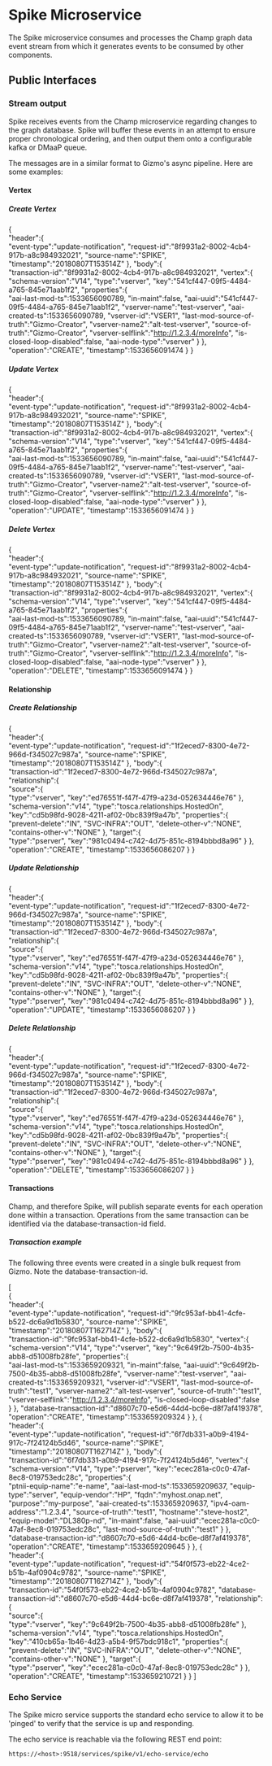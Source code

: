 # Spike  Microservice

The Spike microservice consumes and processes the Champ graph data event stream from which it generates events to be consumed by other components.
 
## Public Interfaces

### Stream output

Spike receives events from the Champ microservice regarding changes to the graph database. Spike will buffer these events in an attempt to ensure proper chronological ordering, and then output them onto a configurable kafka or DMaaP queue.

The messages are in a similar format to Gizmo's async pipeline. Here are some examples:

#### Vertex
##### Create Vertex

   {  
      "header":{  
         "event-type":"update-notification",
         "request-id":"8f9931a2-8002-4cb4-917b-a8c984932021",
         "source-name":"SPIKE",
         "timestamp":"20180807T153514Z"
      },
      "body":{  
         "transaction-id":"8f9931a2-8002-4cb4-917b-a8c984932021",
         "vertex":{  
            "schema-version":"V14",
            "type":"vserver",
            "key":"541cf447-09f5-4484-a765-845e71aab1f2",
            "properties":{  
               "aai-last-mod-ts":1533656090789,
               "in-maint":false,
               "aai-uuid":"541cf447-09f5-4484-a765-845e71aab1f2",
               "vserver-name":"test-vserver",
               "aai-created-ts":1533656090789,
               "vserver-id":"VSER1",
               "last-mod-source-of-truth":"Gizmo-Creator",
               "vserver-name2":"alt-test-vserver",
               "source-of-truth":"Gizmo-Creator",
               "vserver-selflink":"http://1.2.3.4/moreInfo",
               "is-closed-loop-disabled":false,
               "aai-node-type":"vserver"
            }
         },
         "operation":"CREATE",
         "timestamp":1533656091474
      }
   }
    
##### Update Vertex

   {  
      "header":{  
         "event-type":"update-notification",
         "request-id":"8f9931a2-8002-4cb4-917b-a8c984932021",
         "source-name":"SPIKE",
         "timestamp":"20180807T153514Z"
      },
      "body":{  
         "transaction-id":"8f9931a2-8002-4cb4-917b-a8c984932021",
         "vertex":{  
            "schema-version":"V14",
            "type":"vserver",
            "key":"541cf447-09f5-4484-a765-845e71aab1f2",
            "properties":{  
               "aai-last-mod-ts":1533656090789,
               "in-maint":false,
               "aai-uuid":"541cf447-09f5-4484-a765-845e71aab1f2",
               "vserver-name":"test-vserver",
               "aai-created-ts":1533656090789,
               "vserver-id":"VSER1",
               "last-mod-source-of-truth":"Gizmo-Creator",
               "vserver-name2":"alt-test-vserver",
               "source-of-truth":"Gizmo-Creator",
               "vserver-selflink":"http://1.2.3.4/moreInfo",
               "is-closed-loop-disabled":false,
               "aai-node-type":"vserver"
            }
         },
         "operation":"UPDATE",
         "timestamp":1533656091474
      }
   }
    
##### Delete Vertex

   {  
      "header":{  
         "event-type":"update-notification",
         "request-id":"8f9931a2-8002-4cb4-917b-a8c984932021",
         "source-name":"SPIKE",
         "timestamp":"20180807T153514Z"
      },
      "body":{  
         "transaction-id":"8f9931a2-8002-4cb4-917b-a8c984932021",
         "vertex":{  
            "schema-version":"V14",
            "type":"vserver",
            "key":"541cf447-09f5-4484-a765-845e71aab1f2",
            "properties":{  
               "aai-last-mod-ts":1533656090789,
               "in-maint":false,
               "aai-uuid":"541cf447-09f5-4484-a765-845e71aab1f2",
               "vserver-name":"test-vserver",
               "aai-created-ts":1533656090789,
               "vserver-id":"VSER1",
               "last-mod-source-of-truth":"Gizmo-Creator",
               "vserver-name2":"alt-test-vserver",
               "source-of-truth":"Gizmo-Creator",
               "vserver-selflink":"http://1.2.3.4/moreInfo",
               "is-closed-loop-disabled":false,
               "aai-node-type":"vserver"
            }
         },
         "operation":"DELETE",
         "timestamp":1533656091474
      }
   }
    
#### Relationship
##### Create Relationship

   {  
      "header":{  
         "event-type":"update-notification",
         "request-id":"1f2eced7-8300-4e72-966d-f345027c987a",
         "source-name":"SPIKE",
         "timestamp":"20180807T153514Z"
      },
      "body":{  
         "transaction-id":"1f2eced7-8300-4e72-966d-f345027c987a",
         "relationship":{  
            "source":{  
               "type":"vserver",
               "key":"ed76551f-f47f-47f9-a23d-052634446e76"
            },
            "schema-version":"v14",
            "type":"tosca.relationships.HostedOn",
            "key":"cd5b98fd-9028-4211-af02-0bc839f9a47b",
            "properties":{  
               "prevent-delete":"IN",
               "SVC-INFRA":"OUT",
               "delete-other-v":"NONE",
               "contains-other-v":"NONE"
            },
            "target":{  
               "type":"pserver",
               "key":"981c0494-c742-4d75-851c-8194bbbd8a96"
            }
         },
         "operation":"CREATE",
         "timestamp":1533656086207
      }
   }
    
##### Update Relationship

   {  
      "header":{  
         "event-type":"update-notification",
         "request-id":"1f2eced7-8300-4e72-966d-f345027c987a",
         "source-name":"SPIKE",
         "timestamp":"20180807T153514Z"
      },
      "body":{  
         "transaction-id":"1f2eced7-8300-4e72-966d-f345027c987a",
         "relationship":{  
            "source":{  
               "type":"vserver",
               "key":"ed76551f-f47f-47f9-a23d-052634446e76"
            },
            "schema-version":"v14",
            "type":"tosca.relationships.HostedOn",
            "key":"cd5b98fd-9028-4211-af02-0bc839f9a47b",
            "properties":{  
               "prevent-delete":"IN",
               "SVC-INFRA":"OUT",
               "delete-other-v":"NONE",
               "contains-other-v":"NONE"
            },
            "target":{  
               "type":"pserver",
               "key":"981c0494-c742-4d75-851c-8194bbbd8a96"
            }
         },
         "operation":"UPDATE",
         "timestamp":1533656086207
      }
   }
    
##### Delete Relationship

   {  
      "header":{  
         "event-type":"update-notification",
         "request-id":"1f2eced7-8300-4e72-966d-f345027c987a",
         "source-name":"SPIKE",
         "timestamp":"20180807T153514Z"
      },
      "body":{  
         "transaction-id":"1f2eced7-8300-4e72-966d-f345027c987a",
         "relationship":{  
            "source":{  
               "type":"vserver",
               "key":"ed76551f-f47f-47f9-a23d-052634446e76"
            },
            "schema-version":"v14",
            "type":"tosca.relationships.HostedOn",
            "key":"cd5b98fd-9028-4211-af02-0bc839f9a47b",
            "properties":{  
               "prevent-delete":"IN",
               "SVC-INFRA":"OUT",
               "delete-other-v":"NONE",
               "contains-other-v":"NONE"
            },
            "target":{  
               "type":"pserver",
               "key":"981c0494-c742-4d75-851c-8194bbbd8a96"
            }
         },
         "operation":"DELETE",
         "timestamp":1533656086207
      }
   }
    
#### Transactions

Champ, and therefore Spike, will publish separate events for each operation done within a transaction. Operations from the same transaction can be identified via the database-transaction-id field.

##### Transaction example

The following three events were created in a single bulk request from Gizmo. Note the database-transaction-id.

[  
   {  
      "header":{  
         "event-type":"update-notification",
         "request-id":"9fc953af-bb41-4cfe-b522-dc6a9d1b5830",
         "source-name":"SPIKE",
         "timestamp":"20180807T162714Z"
      },
      "body":{  
         "transaction-id":"9fc953af-bb41-4cfe-b522-dc6a9d1b5830",
         "vertex":{  
            "schema-version":"V14",
            "type":"vserver",
            "key":"9c649f2b-7500-4b35-abb8-d51008fb28fe",
            "properties":{  
               "aai-last-mod-ts":1533659209321,
               "in-maint":false,
               "aai-uuid":"9c649f2b-7500-4b35-abb8-d51008fb28fe",
               "vserver-name":"test-vserver",
               "aai-created-ts":1533659209321,
               "vserver-id":"VSER1",
               "last-mod-source-of-truth":"test1",
               "vserver-name2":"alt-test-vserver",
               "source-of-truth":"test1",
               "vserver-selflink":"http://1.2.3.4/moreInfo",
               "is-closed-loop-disabled":false
            }
         },
         "database-transaction-id":"d8607c70-e5d6-44d4-bc6e-d8f7af419378",
         "operation":"CREATE",
         "timestamp":1533659209324
      }
   },
   {  
      "header":{  
         "event-type":"update-notification",
         "request-id":"6f7db331-a0b9-4194-917c-7f24124b5d46",
         "source-name":"SPIKE",
         "timestamp":"20180807T162714Z"
      },
      "body":{  
         "transaction-id":"6f7db331-a0b9-4194-917c-7f24124b5d46",
         "vertex":{  
            "schema-version":"V14",
            "type":"pserver",
            "key":"ecec281a-c0c0-47af-8ec8-019753edc28c",
            "properties":{  
               "ptnii-equip-name":"e-name",
               "aai-last-mod-ts":1533659209637,
               "equip-type":"server",
               "equip-vendor":"HP",
               "fqdn":"myhost.onap.net",
               "purpose":"my-purpose",
               "aai-created-ts":1533659209637,
               "ipv4-oam-address":"1.2.3.4",
               "source-of-truth":"test1",
               "hostname":"steve-host2",
               "equip-model":"DL380p-nd",
               "in-maint":false,
               "aai-uuid":"ecec281a-c0c0-47af-8ec8-019753edc28c",
               "last-mod-source-of-truth":"test1"
            }
         },
         "database-transaction-id":"d8607c70-e5d6-44d4-bc6e-d8f7af419378",
         "operation":"CREATE",
         "timestamp":1533659209645
      }
   },
   {  
      "header":{  
         "event-type":"update-notification",
         "request-id":"54f0f573-eb22-4ce2-b51b-4af0904c9782",
         "source-name":"SPIKE",
         "timestamp":"20180807T162714Z"
      },
      "body":{  
         "transaction-id":"54f0f573-eb22-4ce2-b51b-4af0904c9782",
         "database-transaction-id":"d8607c70-e5d6-44d4-bc6e-d8f7af419378",
         "relationship":{  
            "source":{  
               "type":"vserver",
               "key":"9c649f2b-7500-4b35-abb8-d51008fb28fe"
            },
            "schema-version":"v14",
            "type":"tosca.relationships.HostedOn",
            "key":"410cb65a-1b46-4d23-a5b4-9f57bdc918c1",
            "properties":{  
               "prevent-delete":"IN",
               "SVC-INFRA":"OUT",
               "delete-other-v":"NONE",
               "contains-other-v":"NONE"
            },
            "target":{  
               "type":"pserver",
               "key":"ecec281a-c0c0-47af-8ec8-019753edc28c"
            }
         },
         "operation":"CREATE",
         "timestamp":1533659210721
      }
   }
]

### Echo Service
The Spike micro service supports the standard echo service to allow it to be 'pinged' to verify that the service is up and responding.

The echo service is reachable via the following REST end point:

    https://<host>:9518/services/spike/v1/echo-service/echo
